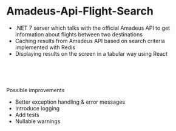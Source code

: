 # Amadeus-Api-Flight-Search

- .NET 7 server which talks with the official Amadeus API to get information about flights between two destinations  
- Caching results from Amadeus API based on search criteria implemented with Redis  
- Displaying results on the screen in a tabular way using React
</br>
</br>
</br>

Possible improvements    
- Better exception handling & error messages
- Introduce logging
- Add tests
- Nullable warnings
